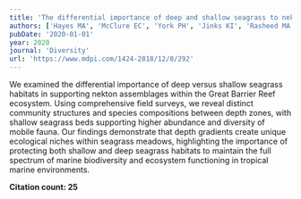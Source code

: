 ```yaml
---
title: 'The differential importance of deep and shallow seagrass to nekton assemblages of the great barrier reef'
authors: ['Hayes MA', 'McClure EC', 'York PH', 'Jinks KI', 'Rasheed MA', 'Sheaves M', 'Connolly RM']
pubDate: '2020-01-01'
year: 2020
journal: 'Diversity'
url: 'https://www.mdpi.com/1424-2818/12/8/292'
---
```


We examined the differential importance of deep versus shallow seagrass habitats in supporting nekton assemblages within the Great Barrier Reef ecosystem. Using comprehensive field surveys, we reveal distinct community structures and species compositions between depth zones, with shallow seagrass beds supporting higher abundance and diversity of mobile fauna. Our findings demonstrate that depth gradients create unique ecological niches within seagrass meadows, highlighting the importance of protecting both shallow and deep seagrass habitats to maintain the full spectrum of marine biodiversity and ecosystem functioning in tropical marine environments.

**Citation count: 25**
